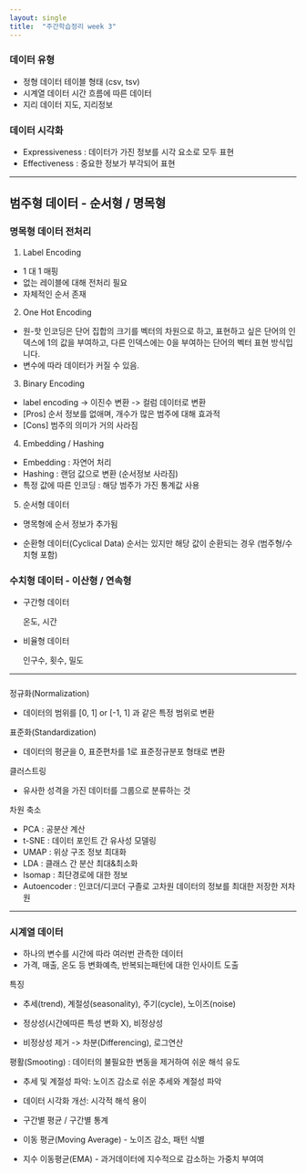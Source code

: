 ```yaml
---
layout: single
title:  "주간학습정리 week 3"
---
```


### 데이터 유형

- 정형 데이터
    테이블 형태 (csv, tsv)
- 시계열 데이터
    시간 흐름에 따른 데이터
- 지리 데이터
    지도, 지리정보

### 데이터 시각화

- Expressiveness : 데이터가 가진 정보를 시각 요소로 모두 표현
- Effectiveness : 중요한 정보가 부각되어 표현

------

## 범주형 데이터 - 순서형 / 명목형

### 명목형 데이터 전처리 

1. Label Encoding

- 1 대 1 매핑
- 없는 레이블에 대해 전처리 필요
- 자체적인 순서 존재

2. One Hot Encoding

- 원-핫 인코딩은 단어 집합의 크기를 벡터의 차원으로 하고, 표현하고 싶은 단어의 인덱스에 1의 값을 부여하고, 다른 인덱스에는 0을 부여하는 단어의 벡터 표현 방식입니다.
- 변수에 따라 데이터가 커질 수 있음.  

3. Binary Encoding

- label encoding ->  이진수 변환 -> 컬럼 데이터로 변환
- [Pros] 순서 정보를 없애며, 개수가 많은 범주에 대해 효과적
- [Cons] 범주의 의미가 거의 사라짐

4. Embedding / Hashing

- Embedding : 자연어 처리
- Hashing : 랜덤 값으로 변환 (순서정보 사라짐)
- 특정 값에 따른 인코딩 : 해당 범주가 가진 통계값 사용

5. 순서형 데이터

- 명목형에 순서 정보가 추가됨

- 순환형 데이터(Cyclical Data)
  순서는 있지만 해당 값이 순환되는 경우 (범주형/수치형 포함)

  

###  수치형 데이터 - 이산형 / 연속형

- 구간형 데이터 

  온도, 시간



- 비율형 데이터

  인구수, 횟수, 밀도



------

###  

정규화(Normalization)

- 데이터의 범위를 [0, 1] or [-1, 1] 과 같은 특정 범위로 변환

표준화(Standardization)

- 데이터의 평균을 0, 표준편차를 1로 표준정규분포 형태로 변환



클러스트링 
- 유사한 성격을 가진 데이터를 그룹으로 분류하는 것

차원 축소
- PCA : 공분산 계산
- t-SNE : 데이터 포인트 간 유사성 모델링
- UMAP : 위상 구조 정보 최대화
- LDA : 클래스 간 분산 최대&최소화
- Isomap : 최단경로에 대한 정보
- Autoencoder : 인코더/디코더 구졸로 고차원 데이터의 정보를 최대한 저장한 저차원



------



### 시계열 데이터

- 하나의 변수를 시간에 따라 여러번 관측한 데이터
- 가격, 매출, 온도 등 변화예측, 반복되는패턴에 대한 인사이트 도출

특징

- 추세(trend), 계절성(seasonality), 주기(cycle), 노이즈(noise)
- 정상성(시간에따른 특성 변화 X), 비정상성

- 비정상성 제거 -> 차분(Differencing), 로그연산

  

평활(Smooting) : 데이터의 불필요한 변동을 제거하여 쉬운 해석 유도

- 추세 및 계절성 파악: 노이즈 감소로 쉬운 추세와 계절성 파악
- 데이터 시각화 개선: 시각적 해석 용이

- 구간별 평균 / 구간별 통계

- 이동 평균(Moving Average) - 노이즈 감소, 패턴 식별

- 지수 이동평균(EMA) - 과거데이터에 지수적으로 감소하는 가중치 부여여

